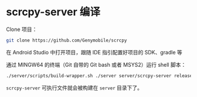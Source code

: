 # scrcpy-server 编译

Clone 项目：

```bash
git clone https://github.com/Genymobile/scrcpy
```

在 Android Studio 中打开项目，跟随 IDE 指引配置好项目的 SDK、gradle 等

通过 MINGW64 的终端（Git 自带的 Git bash 或者 MSYS2）运行 shell 脚本：
```bash
./server/scripts/build-wrapper.sh ./server server/scrcpy-server release
```

``scrcpy-server`` 可执行文件就会被构建在 ``server`` 目录下了。
